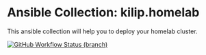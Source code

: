 Ansible Collection: kilip.homelab
====
This ansible collection will help you to deploy your homelab cluster.

[![GitHub Workflow Status (branch)](https://img.shields.io/github/workflow/status/kilip/ansible-collection-homelab/CI/main?label=test&style=for-the-badge)](https://github.com/kilip/ansible-collection-homelab/actions/workflows/ci.yml?query=branch:main)
